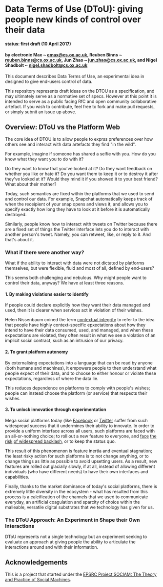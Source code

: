 # Data Terms of Use (DToU): giving people new kinds of control over their data 
#### status: first draft (10 April 2017)
#### by electronic Max ~ emax@cs.ox.ac.uk, Reuben Binns ~ reuben.binns@cs.ox.ac.uk, Jun Zhao ~ jun.zhao@cs.ox.ac.uk, and Nigel Shadbolt ~ nigel.shadbolt@cs.ox.ac.uk

This document describes Data Terms of Use, an experimental idea in designed to give end-users control of data.

This repository represents draft ideas on the DTOU as a specification, and may ultimately serve as a normative set of specs. However at this point it is intended to serve as a public facing RfC and open community collaborative artefact.  If you wish to contribute, feel free to fork and make pull requests, or simply subnit an issue up above. 

## Overview: DToU vs the Platform Web

The core idea of DTOU is to allow people to exprss preferences over how others see and interact with data artefacts they find "in the wild". 

For example, imagine if someone has shared a selfie with you.  How do you know what they want you to do with it? 

Do they want to know that you've looked at it?  Do they want feedback on whether you like or hate it?  Do you want them to keep it or to destroy it after they've looked at it? Would they mind it if you showed it to your best friend? What about their mother?

Today, such semantics are fixed within the platforms that we used to send and control our data.  For example, Snapchat automatically keeps track of when the receipient of your snap opens and views it, and allows you to specify exactly how long they have to look at it before it is automatically destroyed.  

Similarly, people know how to interact with tweets on Twitter because there are a fixed set of things the Twitter interface lets you do to interact with another person's tweet.  Namely, you can retweet, like, or reply to it.  And that's about it.

### What if there were another way?

What if the ability to interact with data were not dictated by platforms themselves, but were flexible, fluid and most of all, defined by end-users?

This seems both challenging and nebulous.  Why might people want to control their data, anyway? We have at least three reasons.

#### 1. By making violations easier to identify

If people could declare explicitly how they want their data managed and used, then it is clearer when services act in violation of their wishes.  

Helen Nissenbaum coined the term [contextual integrity](https://crypto.stanford.edu/portia/papers/RevnissenbaumDTP31.pdf) to refer to the idea that people have highly context-specific epxectations about how they intend to have their data consumed, used, and managed, and when these expectations are violated, they often result in what we see a violation of an implicit social contract, such as an intrusion of our privacy.

#### 2. To grant platform autonomy

By externalising expectations into a language that can be read by anyone (both humans and machines), it empowers people to then understand what people expect of their data, and to choose to either honour or violate these expectations, regardless of where the data lie.

This reduces dependence on platforms to comply with people's wishes; people can instead choose the platform (or service) that respects their wishes.

#### 3. To unlock innovation through experimentation

Mega social platforms today (like [Facebook](https://facebook.com) or [Twitter](https://twitter.com) suffer from such widespread success that it undermines their ability to innovate.  In order to provide a uniform interface across all users, such platforms are faced with an all-or-nothing choice; to roll out a new feature to everyone, and [face](http://www.telegraph.co.uk/technology/facebook/6442644/Facebook-users-angry-at-changes-to-sites-home-page.html) [the risk](http://www.independent.co.uk/life-style/gadgets-and-tech/news/angry-facebook-users-revolting-over-changes-1810144.html) [of widespread backlash](https://www.theguardian.com/technology/2013/dec/13/twitter-reinstates-blocking-function-after-backlash), or to keep the status quo.  

This result of this phenomenon is feature inertia and eventual stagnation; the least risky action for such platforms is to not change anything, or to change things as little as possible to avoid upsetting users.  As a result, new features are rolled out glacially slowly, if at all, instead of allowing different individuals (who have different needs) to have their own interfaces and capabilities.

Finally, thanks to the market dominance of today's social platforms, there is extremely little diversity in the ecosystem - what has resulted from this process is a calcification of the channels that we used to communicate everyday, an artificial coagulation and sparcity of choice within the malleable, versatile digital substrates that we technology has given for us.

### The DToU Approach: An Experiment in Shape their Own Interactions

DToU represents not a single technology but an experiment seeking to evaluate an approach at giving people the ability to articulate the interactions around and with their information.

## Acknowledgements
This is a project that started under the [EPSRC Project SOCIAM: The Theory and Practice of Social Machines](http://sociam.org).
